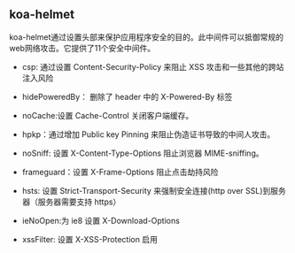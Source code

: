 ## koa-helmet
koa-helmet通过设置头部来保护应用程序安全的目的。此中间件可以抵御常规的web网络攻击。它提供了11个安全中间件。

- csp: 通过设置 Content-Security-Policy 来阻止 XSS 攻击和一些其他的跨站注入风险

- hidePoweredBy： 删除了 header 中的 X-Powered-By 标签

- noCache:设置 Cache-Control 关闭客户端缓存。

- hpkp：通过增加 Public key Pinning 来阻止伪造证书导致的中间人攻击。

- noSniff: 设置 X-Content-Type-Options 阻止浏览器 MIME-sniffing。

- frameguard：设置 X-Frame-Options 阻止点击劫持风险

- hsts: 设置 Strict-Transport-Security 来强制安全连接(http over SSL)到服务器（服务器需要支持 https）

- ieNoOpen:为 ie8 设置 X-Download-Options

- xssFilter: 设置 X-XSS-Protection 启用
